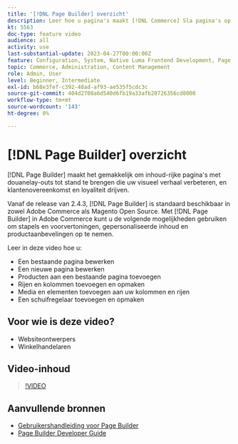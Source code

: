 ```yaml
---
title: '[!DNL Page Builder] overzicht'
description: Leer hoe u pagina's maakt [!DNL Commerce] Sla pagina's op in de beheerder met [!DNL Page Builder].
kt: 5563
doc-type: feature video
audience: all
activity: use
last-substantial-update: 2023-04-27T00:00:00Z
feature: Configuration, System, Native Luma Frontend Development, Page Content
topic: Commerce, Administration, Content Management
role: Admin, User
level: Beginner, Intermediate
exl-id: b68e3fef-c392-48ad-af93-ae535f5cdc3c
source-git-commit: 404d2708a6d540d6fb19a33afb20726356cd8000
workflow-type: tm+mt
source-wordcount: '143'
ht-degree: 0%

---
```


# [!DNL Page Builder] overzicht

[!DNL Page Builder] maakt het gemakkelijk om inhoud-rijke pagina&#39;s met douanelay-outs tot stand te brengen die uw visueel verhaal verbeteren, en klantenovereenkomst en loyaliteit drijven.

Vanaf de release van 2.4.3, [!DNL Page Builder] is standaard beschikbaar in zowel Adobe Commerce als Magento Open Source. Met [!DNL Page Builder] in Adobe Commerce kunt u de volgende mogelijkheden gebruiken om stapels en voorvertoningen, gepersonaliseerde inhoud en productaanbevelingen op te nemen.

Leer in deze video hoe u:

- Een bestaande pagina bewerken
- Een nieuwe pagina bewerken
- Producten aan een bestaande pagina toevoegen
- Rijen en kolommen toevoegen en opmaken
- Media en elementen toevoegen aan uw kolommen en rijen
- Een schuifregelaar toevoegen en opmaken

## Voor wie is deze video?

- Websiteontwerpers
- Winkelhandelaren

## Video-inhoud

>[!VIDEO](https://video.tv.adobe.com/v/343781?quality=12&learn=on)

## Aanvullende bronnen

- [Gebruikershandleiding voor Page Builder](https://experienceleague.adobe.com/docs/commerce-admin/page-builder/guide-overview.html)
- [Page Builder Developer Guide](https://developer.adobe.com/commerce/frontend-core/page-builder/)
